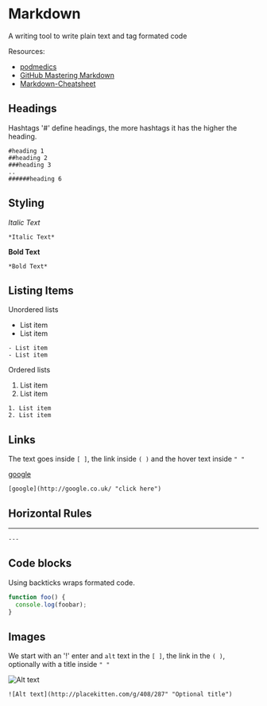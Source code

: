 # Markdown
A writing tool to write plain text and tag formated code

Resources:
- [podmedics](https://www.youtube.com/watch?v=6A5EpqqDOdk&spfreload=10)
- [GitHub Mastering Markdown](https://guides.github.com/features/mastering-markdown/)
- [Markdown-Cheatsheet](https://github.com/adam-p/markdown-here/wiki/Markdown-Cheatsheet)


## Headings
Hashtags '#' define headings, the more hashtags it has the higher the heading.
```
#heading 1
##heading 2
###heading 3
..
######heading 6
```

## Styling

*Italic Text*
```
*Italic Text*
```
**Bold Text**
```
*Bold Text*
```

## Listing Items

Unordered lists
- List item
- List item

```
- List item
- List item
```

Ordered lists
1. List item
2. List item

```
1. List item
2. List item
```

## Links
The text goes inside  `[ ]`, the link inside `( )` and the hover text inside `" "`

[google](http://google.co.uk/ "click here")
```
[google](http://google.co.uk/ "click here")
```

## Horizontal Rules
---
```
---
```

## Code blocks
Using backticks wraps formated code.

```javascript
function foo() {
  console.log(foobar);
}
```

## Images

We start with an '!' enter and `alt` text in the `[ ]`, the link in the `( )`, optionally with a title inside `" "`

![Alt text](http://placekitten.com/g/408/287 "Optional title")

```
![Alt text](http://placekitten.com/g/408/287" "Optional title")
```
